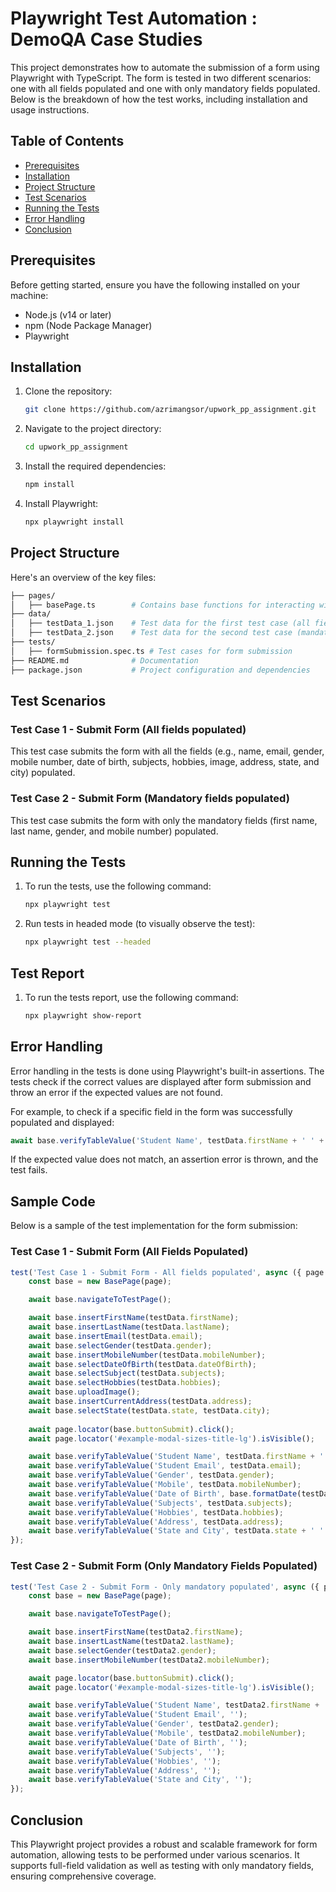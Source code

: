 # Playwright Test Automation : DemoQA Case Studies

This project demonstrates how to automate the submission of a form using Playwright with TypeScript. The form is tested in two different scenarios: one with all fields populated and one with only mandatory fields populated. Below is the breakdown of how the test works, including installation and usage instructions.

## Table of Contents
- [Prerequisites](#prerequisites)
- [Installation](#installation)
- [Project Structure](#project-structure)
- [Test Scenarios](#test-scenarios)
- [Running the Tests](#running-the-tests)
- [Error Handling](#error-handling)
- [Conclusion](#conclusion)

## Prerequisites
Before getting started, ensure you have the following installed on your machine:
- Node.js (v14 or later)
- npm (Node Package Manager)
- Playwright

## Installation

1. Clone the repository:
   ```bash
   git clone https://github.com/azrimangsor/upwork_pp_assignment.git
   ```

2. Navigate to the project directory:
   ```bash
   cd upwork_pp_assignment
   ```

3. Install the required dependencies:
   ```bash
   npm install
   ```

4. Install Playwright:
   ```bash
   npx playwright install
   ```

## Project Structure

Here's an overview of the key files:

```bash
├── pages/
│   ├── basePage.ts        # Contains base functions for interacting with the form
├── data/
│   ├── testData_1.json    # Test data for the first test case (all fields populated)
│   ├── testData_2.json    # Test data for the second test case (mandatory fields only)
├── tests/
│   ├── formSubmission.spec.ts # Test cases for form submission
├── README.md              # Documentation
├── package.json           # Project configuration and dependencies
```

## Test Scenarios

### Test Case 1 - Submit Form (All fields populated)
This test case submits the form with all the fields (e.g., name, email, gender, mobile number, date of birth, subjects, hobbies, image, address, state, and city) populated.

### Test Case 2 - Submit Form (Mandatory fields populated)
This test case submits the form with only the mandatory fields (first name, last name, gender, and mobile number) populated.

## Running the Tests

1. To run the tests, use the following command:
   ```bash
   npx playwright test
   ```

2. Run tests in headed mode (to visually observe the test):
   ```bash
   npx playwright test --headed
   ```

## Test Report
1. To run the tests report, use the following command:
   ```bash
   npx playwright show-report
   ```

## Error Handling
Error handling in the tests is done using Playwright's built-in assertions. The tests check if the correct values are displayed after form submission and throw an error if the expected values are not found.

For example, to check if a specific field in the form was successfully populated and displayed:

```typescript
await base.verifyTableValue('Student Name', testData.firstName + ' ' + testData.lastName);
```

If the expected value does not match, an assertion error is thrown, and the test fails.

## Sample Code

Below is a sample of the test implementation for the form submission:

### Test Case 1 - Submit Form (All Fields Populated)
```typescript
test('Test Case 1 - Submit Form - All fields populated', async ({ page }, testInfo) => {
    const base = new BasePage(page);

    await base.navigateToTestPage();

    await base.insertFirstName(testData.firstName);
    await base.insertLastName(testData.lastName);
    await base.insertEmail(testData.email);
    await base.selectGender(testData.gender);
    await base.insertMobileNumber(testData.mobileNumber);
    await base.selectDateOfBirth(testData.dateOfBirth);
    await base.selectSubject(testData.subjects);
    await base.selectHobbies(testData.hobbies);
    await base.uploadImage();
    await base.insertCurrentAddress(testData.address);
    await base.selectState(testData.state, testData.city);
    
    await page.locator(base.buttonSubmit).click();
    await page.locator('#example-modal-sizes-title-lg').isVisible();

    await base.verifyTableValue('Student Name', testData.firstName + ' ' + testData.lastName);
    await base.verifyTableValue('Student Email', testData.email);
    await base.verifyTableValue('Gender', testData.gender);
    await base.verifyTableValue('Mobile', testData.mobileNumber);
    await base.verifyTableValue('Date of Birth', base.formatDate(testData.dateOfBirth));
    await base.verifyTableValue('Subjects', testData.subjects);
    await base.verifyTableValue('Hobbies', testData.hobbies);
    await base.verifyTableValue('Address', testData.address);
    await base.verifyTableValue('State and City', testData.state + ' ' + testData.city);
});
```

### Test Case 2 - Submit Form (Only Mandatory Fields Populated)
```typescript
test('Test Case 2 - Submit Form - Only mandatory populated', async ({ page }, testInfo) => {
    const base = new BasePage(page);

    await base.navigateToTestPage();

    await base.insertFirstName(testData2.firstName);
    await base.insertLastName(testData2.lastName);
    await base.selectGender(testData2.gender);
    await base.insertMobileNumber(testData2.mobileNumber);

    await page.locator(base.buttonSubmit).click();
    await page.locator('#example-modal-sizes-title-lg').isVisible();

    await base.verifyTableValue('Student Name', testData2.firstName + ' ' + testData2.lastName);
    await base.verifyTableValue('Student Email', '');
    await base.verifyTableValue('Gender', testData2.gender);
    await base.verifyTableValue('Mobile', testData2.mobileNumber);
    await base.verifyTableValue('Date of Birth', '');
    await base.verifyTableValue('Subjects', '');
    await base.verifyTableValue('Hobbies', '');
    await base.verifyTableValue('Address', '');
    await base.verifyTableValue('State and City', '');
});
```

## Conclusion
This Playwright project provides a robust and scalable framework for form automation, allowing tests to be performed under various scenarios. It supports full-field validation as well as testing with only mandatory fields, ensuring comprehensive coverage.
